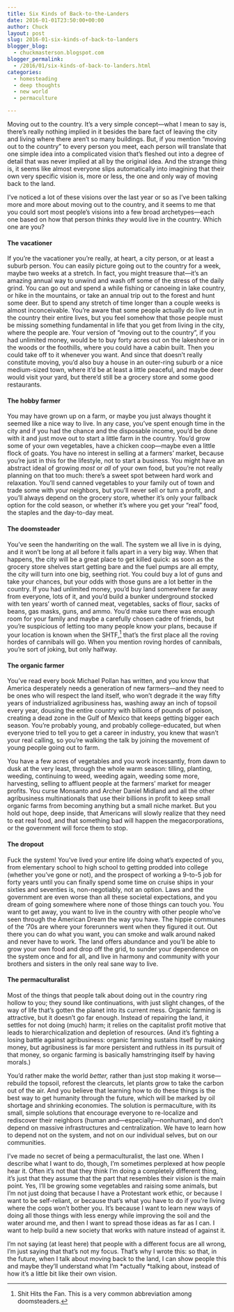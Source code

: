 ```yaml
---
title: Six Kinds of Back-to-the-Landers
date: 2016-01-01T23:50:00+00:00
author: Chuck
layout: post
slug: 2016-01-six-kinds-of-back-to-landers
blogger_blog:
  - chuckmasterson.blogspot.com
blogger_permalink:
  - /2016/01/six-kinds-of-back-to-landers.html
categories:
  - homesteading
  - deep thoughts
  - new world
  - permaculture

---
```


Moving out to the country. It’s a
very simple concept—what I mean to say is, there’s really nothing implied in it
besides the bare fact of leaving the city and living where there aren’t so many
buildings. But, if you mention “moving out to the country” to every person you
meet, each person will translate that one simple idea into a complicated vision
that’s fleshed out into a degree of detail that was never implied at all by the
original idea. And the strange thing is, it seems like almost everyone slips
automatically into imagining that their own very specific vision is, more or
less, the one and only way of moving back to the land.

I’ve noticed a lot of these visions over the last year or so as I’ve been
talking more and more about moving out to the country, and it seems to me that
you could sort most people’s visions into a few broad archetypes—each one based
on how that person thinks *they* would live in the country. Which one are you?

#### The vacationer 

If you’re the vacationer you’re really, at heart, a city person, or at least a
suburb person. You can easily picture going out to the country for a week,
maybe two weeks at a stretch. In fact, you might treasure that—it’s an amazing
annual way to unwind and wash off some of the stress of the daily grind. You
can go out and spend a while fishing or canoeing in lake country, or hike in
the mountains, or take an annual trip out to the forest and hunt some deer. But
to spend any stretch of time longer than a couple weeks is almost
inconceivable. You’re aware that some people actually do live out in the
country their entire lives, but you feel somehow that those people must be
missing something fundamental in life that you get from living in the city,
where the people are. Your version of “moving out to the country”, if you had
unlimited money, would be to buy forty acres out on the lakeshore or in the
woods or the foothills, where you could have a cabin built. Then you could take
off to it whenever you want. And since that doesn’t really constitute moving,
you’d also buy a house in an outer-ring suburb or a nice medium-sized town,
where it’d be at least a little peaceful, and maybe deer would visit your yard,
but there’d still be a grocery store and some good restaurants.

#### The hobby farmer 

You may have grown up on a farm, or maybe you just always thought it
seemed like a nice way to live. In any case, you’ve spent enough time in the
city and if you had the chance and the disposable income, you’d be done with
it and just move out to start a little farm in the country. You’d grow some
of your own vegetables, have a chicken coop—maybe even a little flock of
goats. You have no interest in selling at a farmers’ market, because you’re
just in this for the lifestyle, not to start a business. You might have an
abstract ideal of growing *most* or *all* of your own
food, but you’re not really planning on that too much: there’s a sweet spot
between hard work and relaxation. You’ll send canned vegetables to your
family out of town and trade some with your neighbors, but you’ll never sell
or turn a profit, and you’ll always depend on the grocery store, whether it’s
only your fallback option for the cold season, or whether it’s where you get
your “real” food, the staples and the day-to-day meat.

#### The doomsteader 

You’ve seen the handwriting on the wall. The system we all live in is dying,
and it won’t be long at all before it falls apart in a very big way.  When that
happens, the city will be a great place to get killed quick: as soon as the
grocery store shelves start getting bare and the fuel pumps are all empty, the
city will turn into one big, seething riot. You could buy a lot of guns and
take your chances, but your odds with those guns are a lot better in the
country. If you had unlimited money, you’d buy land somewhere far away from
everyone, lots of it, and you’d build a bunker underground stocked with ten
years’ worth of canned meat, vegetables, sacks of flour, sacks of beans, gas
masks, guns, and ammo. You’d make sure there was enough room for your family
and maybe a carefully chosen cadre of friends, but you’re suspicious of letting
too many people know your plans, because if your location is known when the
SHTF,[^1] that’s the first
place all the roving hordes of cannibals will go. When you mention roving
hordes of cannibals, you’re sort of joking, but only halfway.

#### The organic farmer

You’ve read every book Michael Pollan has written, and you know that America
desperately needs a generation of new farmers—and they need to be ones who will
respect the land itself, who won’t degrade it the way fifty years of
industrialized agribusiness has, washing away an inch of topsoil every year,
dousing the entire country with billions of pounds of poison, creating a dead
zone in the Gulf of Mexico that keeps getting bigger each season. You’re
probably young, and probably college-educated, but when everyone tried to tell
you to get a career in industry, you knew that wasn’t your real calling, so
you’re walking the talk by joining the movement of young people going out to
farm.

You have a few acres of vegetables and you work incessantly, from
dawn to dusk at the very least, through the whole warm season: tilling,
planting, weeding, continuing to weed, weeding again, weeding some more,
harvesting, selling to affluent people at the farmers’ market for meager
profits. You curse Monsanto and Archer Daniel Midland and all the other
agribusiness multinationals that use their billions in profit to keep small
organic farms from becoming anything but a small niche market.  But you hold
out hope, deep inside, that Americans will slowly realize that they need to eat
real food, and that something bad will happen the megacorporations, or the
government will force them to stop.  

#### The dropout 

Fuck the system! You’ve lived your entire life doing what’s expected of
you, from elementary school to high school to getting prodded into college
(whether you’ve gone or not), and the prospect of working a 9-to-5 job for
forty years until you can finally spend some time on cruise ships in your
sixties and seventies is, non-negotiably, not an option. Laws and the
government are even worse than all these societal expectations, and you dream
of going somewhere where none of those things can touch you. You want to get
away, you want to live in the country with other people who’ve seen through
the American Dream the way you have. The hippie communes of the ’70s are
where your forerunners went when they figured it out. Out there you can do
what you want, you can smoke and walk around naked and never have to work.
The land offers abundance and you’ll be able to grow your own food and drop
off the grid, to sunder your dependence on the system once and for all, and
live in harmony and community with your brothers and sisters in the only real
sane way to live. 

#### The permaculturalist 

Most of the things that people talk about doing out in the country ring hollow
to you; they sound like continuations, with just slight changes, of the way of
life that’s gotten the planet into its current mess.  Organic farming is
attractive, but it doesn’t go far enough. Instead of repairing the land, it
settles for not doing (much) harm; it relies on the capitalist profit motive
that leads to hierarchicalization and depletion of resources. (And it’s
fighting a losing battle against agribusiness: organic farming sustains itself
by making money, but agribusiness is far more persistent and ruthless in its
pursuit of that money, so organic farming is basically hamstringing itself by
having morals.) 

You’d rather make the world *better,* rather than just stop making it
worse—rebuild the topsoil, reforest the clearcuts, let plants grow to take the
carbon out of the air. And you believe that learning how to do these things is
the best way to get humanity through the future, which will be marked by oil
shortage and shrinking economies. The solution is permaculture, with its small,
simple solutions that encourage everyone to re-localize and rediscover their
neighbors (human and—especially—nonhuman), and don’t depend on massive
infrastructures and centralization. We have to learn how to depend not on the
system, and not on our individual selves, but on our communities.

I’ve made no secret of being a permaculturalist, the last one. When I
describe what I want to do, though, I’m sometimes perplexed at how people
hear it. Often it’s not that they think I’m doing a completely different
thing, it’s just that they assume that the part that resembles their vision
is the main point. Yes, I’ll be growing some vegetables and raising some
animals, but I’m not just doing that because I have a Protestant work
ethic, or because I want to be self-reliant, or because that’s what you
have to do if you’re living where the cops won’t bother you. It’s because I
want to learn new ways of doing all those things with less energy while
improving the soil and the water around me, and then I want to spread those
ideas as far as I can. I want to help build a new society that works with
nature instead of against it.

I’m not saying (at least here) that people with a different focus are all
wrong, I’m just saying that that’s not my focus. That’s why I wrote this: so
that, in the future, when I talk about moving back to the land, I can show
people this and maybe they’ll understand what I’m *actually *talking about,
instead of how it’s a little bit like their own vision.

[^1]: Shit Hits the Fan. This is a very common abbreviation among
    doomsteaders. 
